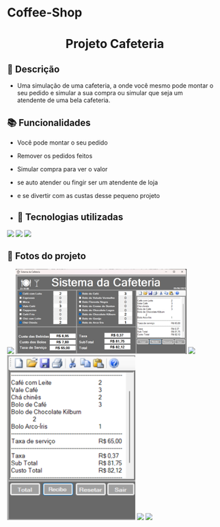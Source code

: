 # Coffee-Shop
<h1 align="center"> Projeto Cafeteria </h1>

## :memo: Descrição
* Uma simulação de uma cafeteria, a onde você mesmo pode montar o seu pedido e simular a sua compra ou simular que seja um<br>atendente de uma bela cafeteria.

## :books: Funcionalidades
* Você pode montar o seu pedido
* Remover os pedidos feitos
* Simular compra para ver o valor
* se auto atender ou fingir ser um atendente de loja
* e se divertir com as custas desse pequeno projeto

* ## :wrench: Tecnologias utilizadas
<div>
<img src="https://img.shields.io/badge/C%23-239120?style=for-the-badge&logo=c-sharp&logoColor=white"/>
<img src="https://img.shields.io/badge/Windows%20Forms-5C2D91?style=for-the-badge&logo=windows&logoColor=white"/>
<img src="https://img.shields.io/badge/.NET-512BD4?style=for-the-badge&logo=dot-net&logoColor=white"/>  
</div>

## 📸 Fotos do projeto
<div>
<img src="imagens/Café.png" width="400" />
<img src="imagens/caferecibo.png" width="400" />
<img src="imagens/Imprimir.png" width="200" />
<img src="imagens/recibo.png" width="300" />
<img src="imagens/resetando.png" width="400" />
<img src="imagens/Salvando recibo.png" width="300" />
</div>
